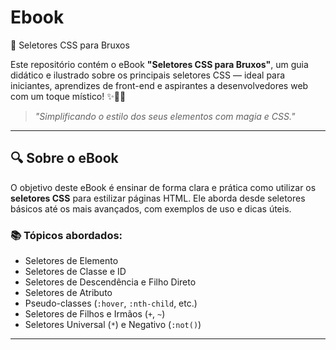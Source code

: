 # Ebook
📘 Seletores CSS para Bruxos

Este repositório contém o eBook **"Seletores CSS para Bruxos"**, um guia didático e ilustrado sobre os principais seletores CSS — ideal para iniciantes, aprendizes de front-end e aspirantes a desenvolvedores web com um toque místico! ✨🧙‍♂️

> _"Simplificando o estilo dos seus elementos com magia e CSS."_  

---

## 🔍 Sobre o eBook

O objetivo deste eBook é ensinar de forma clara e prática como utilizar os **seletores CSS** para estilizar páginas HTML. Ele aborda desde seletores básicos até os mais avançados, com exemplos de uso e dicas úteis.

### 📚 Tópicos abordados:

- Seletores de Elemento
- Seletores de Classe e ID
- Seletores de Descendência e Filho Direto
- Seletores de Atributo
- Pseudo-classes (`:hover`, `:nth-child`, etc.)
- Seletores de Filhos e Irmãos (`+`, `~`)
- Seletores Universal (`*`) e Negativo (`:not()`)

---
